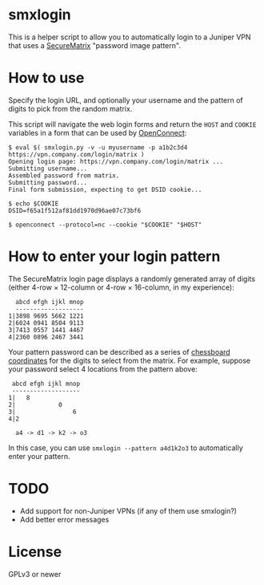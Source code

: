 smxlogin
========

This is a helper script to allow you to automatically login to a Juniper VPN
that uses a [SecureMatrix](http://cse-america.com/smx/solutions.htm)
"password image pattern".

How to use
==========

Specify the login URL, and optionally your username and the
pattern of digits to pick from the random matrix.

This script will navigate the web login forms and return the `HOST`
and `COOKIE` variables in a form that can be used by
[OpenConnect](http://www.infradead.org/openconnect/juniper.html):

    $ eval $( smxlogin.py -v -u myusername -p a1b2c3d4 https://vpn.company.com/login/matrix )
    Opening login page: https://vpn.company.com/login/matrix ...
    Submitting username...
    Assembled password from matrix.
    Submitting password...
    Final form submission, expecting to get DSID cookie...

    $ echo $COOKIE
    DSID=f65a1f512af81dd1970d96ae07c73bf6

    $ openconnect --protocol=nc --cookie "$COOKIE" "$HOST"

How to enter your login pattern
===============================

The SecureMatrix login page displays a randomly generated array of digits (either 4-row × 12-column or 4-row × 16-column, in my experience):

      abcd efgh ijkl mnop
      -------------------
    1|3898 9695 5662 1221
    2|6024 0941 8504 9113
    3|7413 0557 1441 4467
    4|2360 0896 2467 3441

Your pattern password can be described as a series of [chessboard coordinates](https://en.wikipedia.org/wiki/Algebraic_notation_(chess)) for the digits to select from the matrix.
For example, suppose your password select 4 locations from the pattern above:

     abcd efgh ijkl mnop
     -------------------
    1|   8
    2|            0
    3|                6
    4|2

      a4 -> d1 -> k2 -> o3

In this case, you can use `smxlogin --pattern a4d1k2o3` to automatically enter your pattern.

TODO
====

* Add support for non-Juniper VPNs (if any of them use smxlogin?)
* Add better error messages

License
=======

GPLv3 or newer
